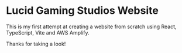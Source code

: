 # Lucid Gaming Studios Website

This is my first attempt at creating a website from scratch using React, TypeScript, Vite and AWS Amplify. 

Thanks for taking a look!
